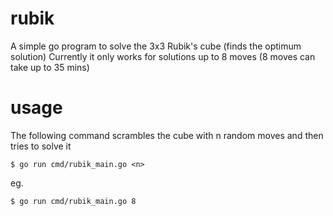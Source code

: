 # rubik
A simple go program to solve the 3x3 Rubik's cube (finds the optimum solution)
Currently it only works for solutions up to 8 moves (8 moves can take up to 35 mins)

# usage
The following command scrambles the cube with n random moves and then tries to solve it
```
$ go run cmd/rubik_main.go <n>
```
eg. 
```
$ go run cmd/rubik_main.go 8
```
